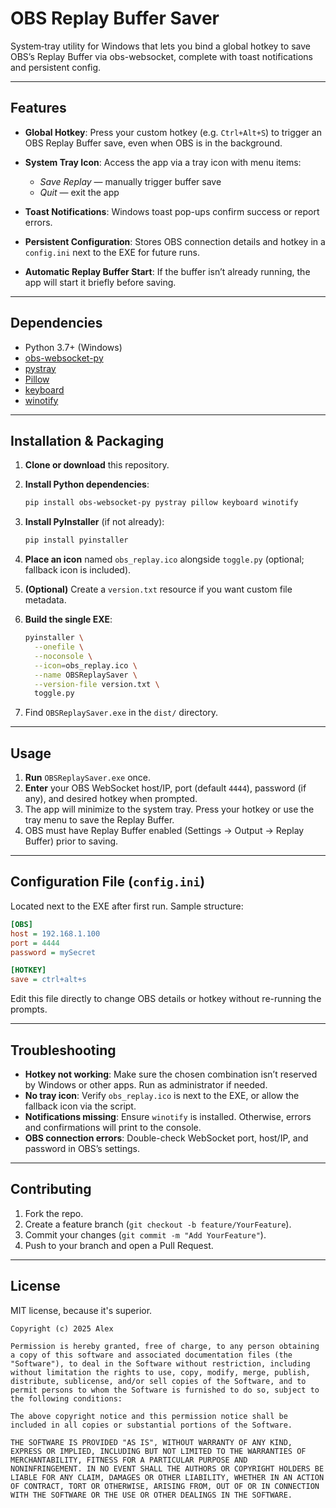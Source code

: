 # OBS Replay Buffer Saver

System‑tray utility for Windows that lets you bind a global hotkey to save OBS’s Replay Buffer via obs-websocket, complete with toast notifications and persistent config.

---

## Features

* **Global Hotkey**: Press your custom hotkey (e.g. `Ctrl+Alt+S`) to trigger an OBS Replay Buffer save, even when OBS is in the background.
* **System Tray Icon**: Access the app via a tray icon with menu items:

  * *Save Replay* — manually trigger buffer save
  * *Quit* — exit the app
* **Toast Notifications**: Windows toast pop-ups confirm success or report errors.
* **Persistent Configuration**: Stores OBS connection details and hotkey in a `config.ini` next to the EXE for future runs.
* **Automatic Replay Buffer Start**: If the buffer isn’t already running, the app will start it briefly before saving.

---

## Dependencies

* Python 3.7+ (Windows)
* [obs-websocket-py](https://github.com/obsproject/obs-websocket)
* [pystray](https://github.com/moses-palmer/pystray)
* [Pillow](https://python-pillow.org/)
* [keyboard](https://github.com/boppreh/keyboard)
* [winotify](https://github.com/dekellum/winotify)

---

## Installation & Packaging

1. **Clone or download** this repository.
2. **Install Python dependencies**:

   ```bash
   pip install obs-websocket-py pystray pillow keyboard winotify
   ```
3. **Install PyInstaller** (if not already):

   ```bash
   pip install pyinstaller
   ```
4. **Place an icon** named `obs_replay.ico` alongside `toggle.py` (optional; fallback icon is included).
5. **(Optional)** Create a `version.txt` resource if you want custom file metadata.
6. **Build the single EXE**:

   ```bash
   pyinstaller \
     --onefile \
     --noconsole \
     --icon=obs_replay.ico \
     --name OBSReplaySaver \
     --version-file version.txt \
     toggle.py
   ```
7. Find `OBSReplaySaver.exe` in the `dist/` directory.

---

## Usage

1. **Run** `OBSReplaySaver.exe` once.
2. **Enter** your OBS WebSocket host/IP, port (default `4444`), password (if any), and desired hotkey when prompted.
3. The app will minimize to the system tray. Press your hotkey or use the tray menu to save the Replay Buffer.
4. OBS must have Replay Buffer enabled (Settings → Output → Replay Buffer) prior to saving.

---

## Configuration File (`config.ini`)

Located next to the EXE after first run. Sample structure:

```ini
[OBS]
host = 192.168.1.100
port = 4444
password = mySecret

[HOTKEY]
save = ctrl+alt+s
```

Edit this file directly to change OBS details or hotkey without re-running the prompts.

---

## Troubleshooting

* **Hotkey not working**: Make sure the chosen combination isn’t reserved by Windows or other apps. Run as administrator if needed.
* **No tray icon**: Verify `obs_replay.ico` is next to the EXE, or allow the fallback icon via the script.
* **Notifications missing**: Ensure `winotify` is installed. Otherwise, errors and confirmations will print to the console.
* **OBS connection errors**: Double-check WebSocket port, host/IP, and password in OBS’s settings.

---

## Contributing

1. Fork the repo.
2. Create a feature branch (`git checkout -b feature/YourFeature`).
3. Commit your changes (`git commit -m "Add YourFeature"`).
4. Push to your branch and open a Pull Request.

---

## License

MIT license, because it's superior.
```
Copyright (c) 2025 Alex

Permission is hereby granted, free of charge, to any person obtaining
a copy of this software and associated documentation files (the
"Software"), to deal in the Software without restriction, including
without limitation the rights to use, copy, modify, merge, publish,
distribute, sublicense, and/or sell copies of the Software, and to
permit persons to whom the Software is furnished to do so, subject to
the following conditions:

The above copyright notice and this permission notice shall be
included in all copies or substantial portions of the Software.

THE SOFTWARE IS PROVIDED "AS IS", WITHOUT WARRANTY OF ANY KIND,
EXPRESS OR IMPLIED, INCLUDING BUT NOT LIMITED TO THE WARRANTIES OF
MERCHANTABILITY, FITNESS FOR A PARTICULAR PURPOSE AND
NONINFRINGEMENT. IN NO EVENT SHALL THE AUTHORS OR COPYRIGHT HOLDERS BE
LIABLE FOR ANY CLAIM, DAMAGES OR OTHER LIABILITY, WHETHER IN AN ACTION
OF CONTRACT, TORT OR OTHERWISE, ARISING FROM, OUT OF OR IN CONNECTION
WITH THE SOFTWARE OR THE USE OR OTHER DEALINGS IN THE SOFTWARE.
```
